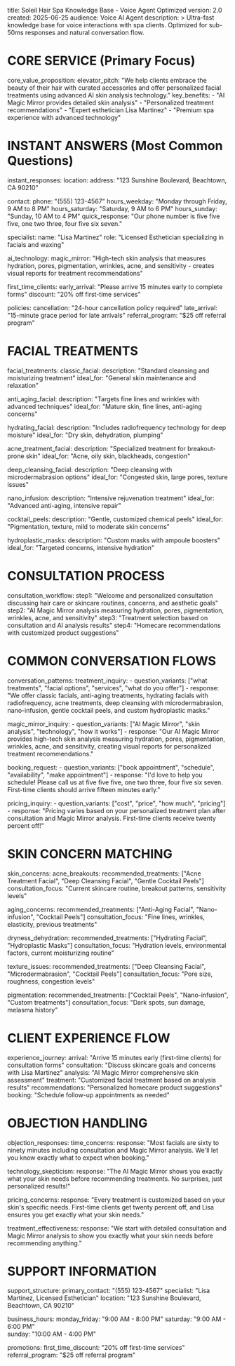 title: Soleil Hair Spa Knowledge Base - Voice Agent Optimized
version: 2.0
created: 2025-06-25
audience: Voice AI Agent
description: >
  Ultra-fast knowledge base for voice interactions with spa clients.
  Optimized for sub-50ms responses and natural conversation flow.

# CORE SERVICE (Primary Focus)
core_value_proposition:
  elevator_pitch: "We help clients embrace the beauty of their hair with curated accessories and offer personalized facial treatments using advanced AI skin analysis technology."
  key_benefits:
    - "AI Magic Mirror provides detailed skin analysis"
    - "Personalized treatment recommendations"
    - "Expert esthetician Lisa Martinez"
    - "Premium spa experience with advanced technology"

# INSTANT ANSWERS (Most Common Questions)
instant_responses:
  location:
    address: "123 Sunshine Boulevard, Beachtown, CA 90210"
    
  contact:
    phone: "(555) 123-4567"
    hours_weekday: "Monday through Friday, 9 AM to 8 PM"
    hours_saturday: "Saturday, 9 AM to 6 PM"
    hours_sunday: "Sunday, 10 AM to 4 PM"
    quick_response: "Our phone number is five five five, one two three, four five six seven."
  
  specialist:
    name: "Lisa Martinez"
    role: "Licensed Esthetician specializing in facials and waxing"
  
  ai_technology:
    magic_mirror: "High-tech skin analysis that measures hydration, pores, pigmentation, wrinkles, acne, and sensitivity - creates visual reports for treatment recommendations"
  
  first_time_clients:
    early_arrival: "Please arrive 15 minutes early to complete forms"
    discount: "20% off first-time services"
  
  policies:
    cancellation: "24-hour cancellation policy required"
    late_arrival: "15-minute grace period for late arrivals"
    referral_program: "$25 off referral program"

# FACIAL TREATMENTS
facial_treatments:
  classic_facial:
    description: "Standard cleansing and moisturizing treatment"
    ideal_for: "General skin maintenance and relaxation"
  
  anti_aging_facial:
    description: "Targets fine lines and wrinkles with advanced techniques"
    ideal_for: "Mature skin, fine lines, anti-aging concerns"
  
  hydrating_facial:
    description: "Includes radiofrequency technology for deep moisture"
    ideal_for: "Dry skin, dehydration, plumping"
  
  acne_treatment_facial:
    description: "Specialized treatment for breakout-prone skin"
    ideal_for: "Acne, oily skin, blackheads, congestion"
  
  deep_cleansing_facial:
    description: "Deep cleansing with microdermabrasion options"
    ideal_for: "Congested skin, large pores, texture issues"
  
  nano_infusion:
    description: "Intensive rejuvenation treatment"
    ideal_for: "Advanced anti-aging, intensive repair"
  
  cocktail_peels:
    description: "Gentle, customized chemical peels"
    ideal_for: "Pigmentation, texture, mild to moderate skin concerns"
  
  hydroplastic_masks:
    description: "Custom masks with ampoule boosters"
    ideal_for: "Targeted concerns, intensive hydration"

# CONSULTATION PROCESS
consultation_workflow:
  step1: "Welcome and personalized consultation discussing hair care or skincare routines, concerns, and aesthetic goals"
  step2: "AI Magic Mirror analysis measuring hydration, pores, pigmentation, wrinkles, acne, and sensitivity"
  step3: "Treatment selection based on consultation and AI analysis results"
  step4: "Homecare recommendations with customized product suggestions"

# COMMON CONVERSATION FLOWS
conversation_patterns:
  treatment_inquiry:
    - question_variants: ["what treatments", "facial options", "services", "what do you offer"]
    - response: "We offer classic facials, anti-aging treatments, hydrating facials with radiofrequency, acne treatments, deep cleansing with microdermabrasion, nano-infusion, gentle cocktail peels, and custom hydroplastic masks."
  
  magic_mirror_inquiry:
    - question_variants: ["AI Magic Mirror", "skin analysis", "technology", "how it works"]
    - response: "Our AI Magic Mirror provides high-tech skin analysis measuring hydration, pores, pigmentation, wrinkles, acne, and sensitivity, creating visual reports for personalized treatment recommendations."
  
  booking_request:
    - question_variants: ["book appointment", "schedule", "availability", "make appointment"]
    - response: "I'd love to help you schedule! Please call us at five five five, one two three, four five six seven. First-time clients should arrive fifteen minutes early."
  
  pricing_inquiry:
    - question_variants: ["cost", "price", "how much", "pricing"]
    - response: "Pricing varies based on your personalized treatment plan after consultation and Magic Mirror analysis. First-time clients receive twenty percent off!"

# SKIN CONCERN MATCHING
skin_concerns:
  acne_breakouts:
    recommended_treatments: ["Acne Treatment Facial", "Deep Cleansing Facial", "Gentle Cocktail Peels"]
    consultation_focus: "Current skincare routine, breakout patterns, sensitivity levels"
  
  aging_concerns:
    recommended_treatments: ["Anti-Aging Facial", "Nano-infusion", "Cocktail Peels"]
    consultation_focus: "Fine lines, wrinkles, elasticity, previous treatments"
  
  dryness_dehydration:
    recommended_treatments: ["Hydrating Facial", "Hydroplastic Masks"]
    consultation_focus: "Hydration levels, environmental factors, current moisturizing routine"
  
  texture_issues:
    recommended_treatments: ["Deep Cleansing Facial", "Microdermabrasion", "Cocktail Peels"]
    consultation_focus: "Pore size, roughness, congestion levels"
  
  pigmentation:
    recommended_treatments: ["Cocktail Peels", "Nano-infusion", "Custom treatments"]
    consultation_focus: "Dark spots, sun damage, melasma history"

# CLIENT EXPERIENCE FLOW
experience_journey:
  arrival: "Arrive 15 minutes early (first-time clients) for consultation forms"
  consultation: "Discuss skincare goals and concerns with Lisa Martinez"
  analysis: "AI Magic Mirror comprehensive skin assessment"
  treatment: "Customized facial treatment based on analysis results"
  recommendations: "Personalized homecare product suggestions"
  booking: "Schedule follow-up appointments as needed"

# OBJECTION HANDLING
objection_responses:
  time_concerns:
    response: "Most facials are sixty to ninety minutes including consultation and Magic Mirror analysis. We'll let you know exactly what to expect when booking."
  
  technology_skepticism:
    response: "The AI Magic Mirror shows you exactly what your skin needs before recommending treatments. No surprises, just personalized results!"
  
  pricing_concerns:
    response: "Every treatment is customized based on your skin's specific needs. First-time clients get twenty percent off, and Lisa ensures you get exactly what your skin needs."
  
  treatment_effectiveness:
    response: "We start with detailed consultation and Magic Mirror analysis to show you exactly what your skin needs before recommending anything."

# SUPPORT INFORMATION
support_structure:
  primary_contact: "(555) 123-4567"
  specialist: "Lisa Martinez, Licensed Esthetician"
  location: "123 Sunshine Boulevard, Beachtown, CA 90210"
  
business_hours:
  monday_friday: "9:00 AM - 8:00 PM"
  saturday: "9:00 AM - 6:00 PM"  
  sunday: "10:00 AM - 4:00 PM"

promotions:
  first_time_discount: "20% off first-time services"
  referral_program: "$25 off referral program"